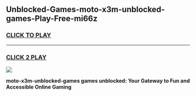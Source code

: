 
## Unblocked-Games-moto-x3m-unblocked-games-Play-Free-mi66z
<h3>
<a href="https://premium76.site?title=moto-x3m-unblocked-games&ref=19M">CLICK TO PLAY</a></h3>
<hr>

<h3>
<a href="https://premium76.site?title=moto-x3m-unblocked-games&ref=19M">CLICK 2 PLAY</a>
  
</h3>

<a href="https://premium76.site?title=moto-x3m-unblocked-games&ref=19M"><img src="https://clearcache.store/games.png"></a>


**moto-x3m-unblocked-games games unblocked: Your Gateway to Fun and Accessible Online Gaming**
